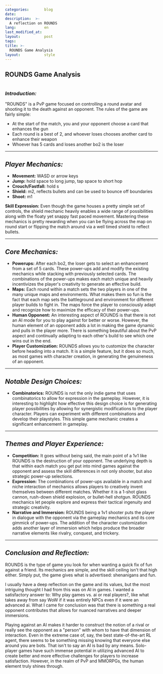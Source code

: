 ```yaml
---
categories:       blog
date:             
description:  >-
  A reflection on ROUNDS
lang:             en
last_modified_at: 
layout:           post
tags:
title: >-
  ROUNDS Game Analysis
layout:           style
---
```


## **ROUNDS Game Analysis**

**<img>**

### *Introduction:*

"ROUNDS" is a PvP game focused on controlling a round avatar and shooting it to the death against an opponent. The rules of the game are fairly simple:

- At the start of the match, you and your opponent choose a card that enhances the gun
- Each round is a best of 2, and whoever loses chooses another card to enhance their weapon
- Whoever has 5 cards and loses another bo2 is the loser

* * *

## *Player Mechanics:*

- **Movement:** WASD or arrow keys
- **Jump:** hold space to long jump, tap space to short hop
- **Crouch/Fastfall:** hold s
- **Shield:** m2, reflects bullets and can be used to bounce off boundaries
- **Shoot:** m1

**Skill Expression:** Even though the game houses a pretty simple set of controls, the shield mechanic heavily enables a wide range of possibilities along with the floaty yet snappy fast paced movement. Mastering these mechanics is pretty rewarding when you can be flying across the map on round start or flipping the match around via a well timed shield to reflect bullets.

* * *

## *Core Mechanics:*

- **Powerups:** After each bo2, the loser gets to select an enhancement from a set of 5 cards. These power-ups add and modify the existing mechanics while stacking with previously selected cards. The combinations of the power-ups makes each match unique and heavily incentivizes the player's creativity to generate an effective build.
- **Maps:** Each round within a match sets the two players in one of the many unique maps and environments. What makes them so fun is the fact that each map sets the battleground and environment for different player builds to fight in. The maps force the player to consciously adapt and recognize how to maximize the efficacy of their power-ups.
- **Human Opponent:** An interesting aspect of ROUNDS is that there is not an AI mode for you to play against for better or worse. However, the human element of an opponent adds a lot in making the game dynamic and pulls in the player more. There is something beautiful about the PvP aspect and continually adapting to each other's build to see which one wins out in the end.
- **Player Customization:** ROUNDS allows you to customize the character before heading into a match. It is a simple feature, but it does so much, as most games with character creation, in generating the genuineness of an opponent.

* * *

## *Notable Design Choices:*

- **Combinatorics:** ROUNDS is not the only indie game that uses combinatorics to allow for expression in the gameplay. However, it is interesting to highlight how effective this design choice is for generating player possibilities by allowing for synergistic modifications to the player character. Players can experiment with different combinations and develop their playstyles. This simple game mechanic creates a significant enhancement in gameplay.

* * *

## *Themes and Player Experience:*

- **Competition:** It goes without being said, the main point of a 1v1 like ROUNDS is the destruction of your opponent. The underlying depth is that within each match you get put into mind games against the opponent and assess the skill differences in not only shooter, but also strategic power-up selections.
- **Expression:** The combinations of power-ups available in a match and niche interaction of mechanics allows players to creatively invent themselves between different matches. Whether it is a 1-shot glass cannon, rush-down shield explosion, or bullet-hell shotgun. ROUNDS mechanics let people explore and express their tactical ingenuity and strategic creativity.
- **Narrative and Immersion:** ROUNDS being a 1v1 shooter puts the player in dialogue with the opponent via the gameplay mechanics and its core gimmick of power-ups. The addition of the character customization adds another layer of immersion which helps produce the broader narrative elements like rivalry, conquest, and trickery.

* * *

## *Conclusion and Reflection:*

ROUNDS is the type of game you look for when wanting a quick fix of fun against a friend. Its mechanics are simple, and the skill ceiling isn't that high either. Simply put, the game gives what is advertised: shenanigans and fun.

I usually have a deep reflection on the game and its values, but the most intriguing thought I had from this was on AI in games. I wanted a satisfactory answer to: Why play games vs. ai or real players?, like what takes away from say WoW if it was entirely NPCs even if it were an advanced ai. What I came for conclusion was that there is something a real opponent contributes that allows for nuanced narratives and deeper immersions. 

Playing against an AI makes it harder to construct the notion of a rival or really see the opponent as a "person" with whom to have that dimension of interaction. Even in the extreme case of, say, the best state-of-the-art RL agent, there seems to be something missing knowing that everyone else around you are bots. That isn't to say an AI is bad by any means. Solo-player games have such immense potential in utilizing advanced AI to create better and more effective challenges for players to increase satisfaction. However, in the realm of PvP and MMORPGs, the human element truly shines through.
